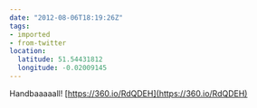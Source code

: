 ```yaml
---
date: "2012-08-06T18:19:26Z"
tags:
- imported
- from-twitter
location:
  latitude: 51.54431812
  longitude: -0.02009145
---
```

Handbaaaaall\! [https://360.io/RdQDEH](https://360.io/RdQDEH)
